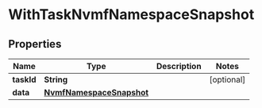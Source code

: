 

# WithTaskNvmfNamespaceSnapshot


## Properties

Name | Type | Description | Notes
------------ | ------------- | ------------- | -------------
**taskId** | **String** |  |  [optional]
**data** | [**NvmfNamespaceSnapshot**](NvmfNamespaceSnapshot.md) |  | 



